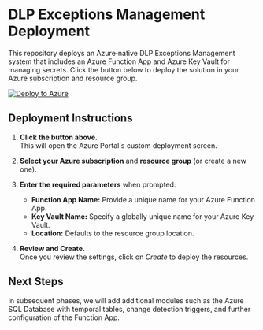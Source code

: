 # DLP Exceptions Management Deployment

This repository deploys an Azure‑native DLP Exceptions Management system that includes an Azure Function App and Azure Key Vault for managing secrets. Click the button below to deploy the solution in your Azure subscription and resource group.

[![Deploy to Azure](https://aka.ms/deploytoazurebutton)](https://portal.azure.com/#create/Microsoft.Template/uri/https://raw.githubusercontent.com/<YourGitHubUser>/<YourRepo>/main/main.bicep)

## Deployment Instructions

1. **Click the button above.**  
   This will open the Azure Portal's custom deployment screen.
   
2. **Select your Azure subscription** and **resource group** (or create a new one).
   
3. **Enter the required parameters** when prompted:
   - **Function App Name:** Provide a unique name for your Azure Function App.
   - **Key Vault Name:** Specify a globally unique name for your Azure Key Vault.
   - **Location:** Defaults to the resource group location.

4. **Review and Create.**  
   Once you review the settings, click on *Create* to deploy the resources.

## Next Steps

In subsequent phases, we will add additional modules such as the Azure SQL Database with temporal tables, change detection triggers, and further configuration of the Function App.

